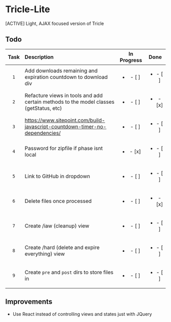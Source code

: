 # Tricle-Lite
[ACTIVE] Light, AJAX focused version of Tricle

## Todo

| Task | Description | In Progress | Done |
| :---: | :--- | :---: | :---: |
| `1` | Add downloads remaining and expiration countdown to download div | <ul><li>- [ ] </li></ul> | <ul><li>- [ ] </li></ul> |
| `2` | Refacture views in tools and add certain methods to the model classes (getStatus, etc) | <ul><li>- [ ] </li></ul> | <ul><li>- [x] </li></ul> |
| `3` | https://www.sitepoint.com/build-javascript-countdown-timer-no-dependencies/ | <ul><li>- [ ] </li></ul> | <ul><li>- [ ] </li></ul> |
| `4` | Password for zipfile if phase isnt local | <ul><li>- [x] </li></ul> | <ul><li>- [ ] </li></ul> |
| `5` | Link to GitHub in dropdown | <ul><li>- [ ] </li></ul> | <ul><li>- [ ] </li></ul> |
| `6` | Delete files once processed | <ul><li>- [ ] </li></ul> | <ul><li>- [x] </li></ul> |
| `7` | Create /iaw (cleanup) view | <ul><li>- [ ] </li></ul> | <ul><li>- [ ] </li></ul> |
| `8` | Create /hard (delete and expire everything) view | <ul><li>- [ ] </li></ul> | <ul><li>- [ ] </li></ul> |
| `9` | Create `pre` and `post` dirs to store files in | <ul><li>- [ ] </li></ul> | <ul><li>- [ ] </li></ul> |

## Improvements
- Use React instead of controlling views and states just with JQuery
